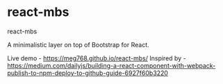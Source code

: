 # react-mbs
react-mbs


A minimalistic layer on top of Bootstrap for React.


Live demo - https://meg768.github.io/react-mbs/
Inspired by -  https://medium.com/dailyjs/building-a-react-component-with-webpack-publish-to-npm-deploy-to-github-guide-6927f60b3220
